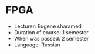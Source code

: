 # FPGA

* Lecturer: Eugene sharamed
* Duration of course: 1 semester
* When was passed: 2 semester
* Language: Russian
